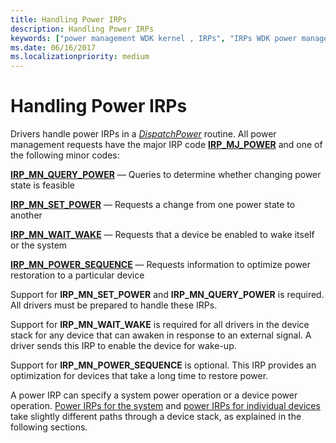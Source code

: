 ```yaml
---
title: Handling Power IRPs
description: Handling Power IRPs
keywords: ["power management WDK kernel , IRPs", "IRPs WDK power management", "power IRPs WDK kernel , about power IRPs", "IRP_MJ_POWER", "IRP_MN_QUERY_POWER", "IRP_MN_SET_POWER", "IRP_MN_WAIT_WAKE", "IRP_MN_POWER_SEQUENCE", "power states WDK kernel", "states WDK power management", "change power states WDK kernel", "conserving power WDK kernel", "sleep power management WDK kernel", "querying power state", "asleep devices WDK power management", "I/O request packets WDK power management"]
ms.date: 06/16/2017
ms.localizationpriority: medium
---
```


# Handling Power IRPs





Drivers handle power IRPs in a [*DispatchPower*](/windows-hardware/drivers/ddi/wdm/nc-wdm-driver_dispatch) routine. All power management requests have the major IRP code [**IRP\_MJ\_POWER**](./irp-mj-power.md) and one of the following minor codes:

[**IRP\_MN\_QUERY\_POWER**](./irp-mn-query-power.md) — Queries to determine whether changing power state is feasible

[**IRP\_MN\_SET\_POWER**](./irp-mn-set-power.md) — Requests a change from one power state to another

[**IRP\_MN\_WAIT\_WAKE**](./irp-mn-wait-wake.md) — Requests that a device be enabled to wake itself or the system

[**IRP\_MN\_POWER\_SEQUENCE**](./irp-mn-power-sequence.md) — Requests information to optimize power restoration to a particular device

Support for **IRP\_MN\_SET\_POWER** and **IRP\_MN\_QUERY\_POWER** is required. All drivers must be prepared to handle these IRPs.

Support for **IRP\_MN\_WAIT\_WAKE** is required for all drivers in the device stack for any device that can awaken in response to an external signal. A driver sends this IRP to enable the device for wake-up.

Support for **IRP\_MN\_POWER\_SEQUENCE** is optional. This IRP provides an optimization for devices that take a long time to restore power.

A power IRP can specify a system power operation or a device power operation. [Power IRPs for the system](power-irps-for-the-system.md) and [power IRPs for individual devices](power-irps-for-individual-devices.md) take slightly different paths through a device stack, as explained in the following sections.

 

